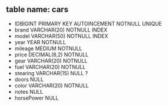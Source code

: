 ## table name: cars

- IDBIGINT PRIMARY KEY AUTOINCEMENT NOTNULL UNIQUE
- brand VARCHAR(20) NOTNULL INDEX
- model VARCHAR(50) NOTNULL INDEX
- year YEAR NOTNULL
- mileage MEDIUM NOTNULL
- price DECIMAL(8,2) NOTNULL
- gear VARCHAR(20) NOTNULL
- fuel VARCHAR(20) NOTNULL
- stearing VARCHAR(15) NULL ? 
- doors NULL
- color VARCHAR(20) NOTNULL
- notes NULL
- horsePower NULL